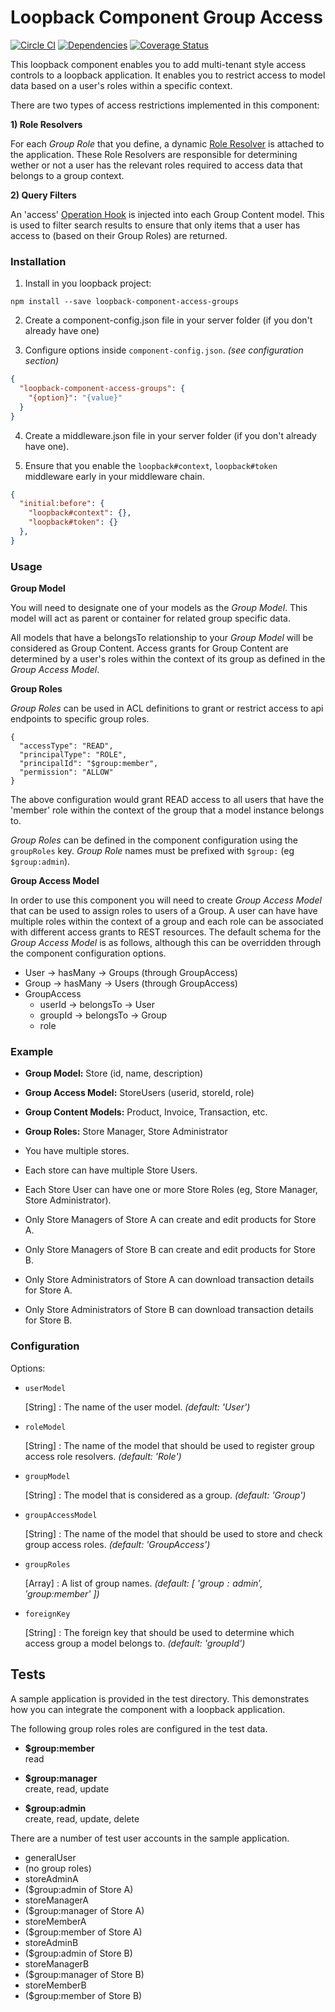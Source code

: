 # Loopback Component Group Access

[![Circle CI](https://circleci.com/gh/fullcube/loopback-component-access-groups.svg?style=svg)](https://circleci.com/gh/fullcube/loopback-component-access-groups) [![Dependencies](http://img.shields.io/david/fullcube/loopback-component-access-groups.svg?style=flat)](https://david-dm.org/fullcube/loopback-component-access-groups) [![Coverage Status](https://coveralls.io/repos/github/fullcube/loopback-component-access-groups/badge.svg?branch=master)](https://coveralls.io/github/fullcube/loopback-component-access-groups?branch=master)

This loopback component enables you to add multi-tenant style access controls to a loopback application. It enables you to restrict access to model data based on a user's roles within a specific context.

There are two types of access restrictions implemented in this component:

**1) Role Resolvers**

For each *Group Role* that you define, a dynamic [Role Resolver](https://docs.strongloop.com/display/public/LB/Defining+and+using+roles#Definingandusingroles-Dynamicroles) is attached to the application. These Role Resolvers are responsible for determining wether or not a user has the relevant roles required to access data that belongs to a group context.


**2) Query Filters**

An 'access' [Operation Hook](https://docs.strongloop.com/display/public/LB/Operation+hooks) is injected into each Group Content model. This is used to filter search results to ensure that only items that a user has access to (based on their Group Roles) are returned.

### Installation

1. Install in you loopback project:

  `npm install --save loopback-component-access-groups`

2. Create a component-config.json file in your server folder (if you don't already have one)

3. Configure options inside `component-config.json`. *(see configuration section)*

  ```json
  {
    "loopback-component-access-groups": {
      "{option}": "{value}"
    }
  }
  ```

4. Create a middleware.json file in your server folder (if you don't already have one).

5. Ensure that you enable the `loopback#context`, `loopback#token` middleware early in your middleware chain.

  ```json
  {
    "initial:before": {
      "loopback#context": {},
      "loopback#token": {}
    },
  }
  ```

### Usage

**Group Model**

You will need to designate one of your models as the *Group Model*. This model will act as parent or container for related group specific data.

All models that have a belongsTo relationship to your *Group Model* will be considered as Group Content. Access grants for Group Content are determined by a user's roles within the context of its group as defined in the *Group Access Model*.

**Group Roles**

*Group Roles* can be used in ACL definitions to grant or restrict access to api endpoints to specific group roles.

```
{
  "accessType": "READ",
  "principalType": "ROLE",
  "principalId": "$group:member",
  "permission": "ALLOW"
}
```

The above configuration would grant READ access to all users that have the 'member' role within the context of the group that a model instance belongs to.

*Group Roles* can be defined in the component configuration using the `groupRoles` key. *Group Role* names must be prefixed with `$group:` (eg `$group:admin`).

**Group Access Model**

In order to use this component you will need to create *Group Access Model* that can be used to assign roles to users of a Group. A user can have have multiple roles within the context of a group and each role can be associated with different access grants to REST resources. The default schema for the *Group Access Model* is as follows, although this can be overridden through the component configuration options.

- User -> hasMany -> Groups (through GroupAccess)
- Group -> hasMany -> Users (through GroupAccess)
- GroupAccess
  - userId -> belongsTo -> User
  - groupId -> belongsTo -> Group
  - role

### Example

 - **Group Model:** Store (id, name, description)
 - **Group Access Model:** StoreUsers (userid, storeId, role)
 - **Group Content Models:** Product, Invoice, Transaction, etc.
 - **Group Roles:** Store Manager, Store Administrator

- You have multiple stores.
- Each store can have multiple Store Users.
- Each Store User can have one or more Store Roles (eg, Store Manager, Store Administrator).
- Only Store Managers of Store A can create and edit products for Store A.
- Only Store Managers of Store B can create and edit products for Store B.
- Only Store Administrators of Store A can download transaction details for Store A.
- Only Store Administrators of Store B can download transaction details for Store B.

### Configuration

Options:

- `userModel`

  [String] : The name of the user model. *(default: 'User')*

- `roleModel`

  [String] : The name of the model that should be used to register group access role resolvers. *(default: 'Role')*

- `groupModel`

  [String] : The model that is considered as a group. *(default: 'Group')*

- `groupAccessModel`

  [String] : The name of the model that should be used to store and check group access roles. *(default: 'GroupAccess')*

- `groupRoles`

  [Array] : A list of group names. *(default: [ '$group:admin', '$group:member' ])*

- `foreignKey`

  [String] : The foreign key that should be used to determine which access group a model belongs to. *(default: 'groupId')*

## Tests

A sample application is provided in the test directory. This demonstrates how you can integrate the component with a loopback application.

The following group roles roles are configured in the test data.

 - **$group:member**  
read

 - **$group:manager**  
create, read, update

 - **$group:admin**  
create, read, update, delete

There are a number of test user accounts in the sample application.

 - generalUser
  - (no group roles)
 - storeAdminA
  - ($group:admin of Store A)
 - storeManagerA
  - ($group:manager of Store A)
 - storeMemberA
  - ($group:member of Store A)
 - storeAdminB
  - ($group:admin of Store B)
 - storeManagerB
  - ($group:manager of Store B)
 - storeMemberB
  - ($group:member of Store B)
